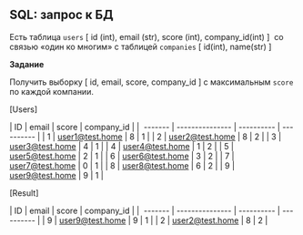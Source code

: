 ## SQL: запрос к БД 

Есть таблица `users` [ id (int), email (str), score (int), company_id(int) ]  со связью «один ко многим» с таблицей `companies` [ id(int), name(str) ]  

**Задание**

Получить выборку [ id, email, score, company_id ] с максимальным `score` по каждой компании.

[Users]     

| ID      | email           | score      | company_id |
|  ------- | --------------- | ---------- | ---------- |
| 1       | user1@test.home | 8          | 1          |
| 2       | user2@test.home | 8          | 2          |
| 3       | user3@test.home | 4          | 1          |
| 4       | user4@test.home | 1          | 2          |
| 5       | user5@test.home | 2          | 1          |
| 6       | user6@test.home | 3          | 2          |
| 7       | user7@test.home | 0          | 1          |
| 8       | user8@test.home | 6          | 2          |
| 9       | user9@test.home | 9          | 1          |


[Result]     

| ID      | email           | score      | company_id |
|  ------- | --------------- | ---------- | ---------- |
| 9       | user9@test.home | 9          | 1          |
| 2       | user2@test.home | 8          | 2          |